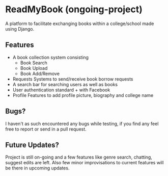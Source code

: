 # ReadMyBook (ongoing-project)
A platform to facilitate exchanging books within a college/school made using Django.

## Features
* A book collection system consisting 
  * Book Search
  * Book Upload
  * Book Add/Remove
* Requests Systems to send/receive book borrow requests
* A search bar for searching users as well as books
* User authentication standard + with Facebook
* Profile Features to add profile picture, biography and college name

## Bugs?
I haven't as such encountered any bugs while testing, if you find any feel free to report or send in a pull request.

## Future Updates?
Project is still on-going and a few features like genre search, chatting, suggest edits are left. Also few minor improvisations to current
features will be there in upcoming updates.
